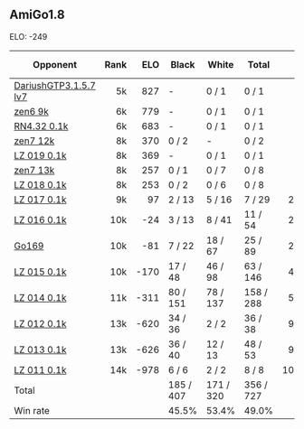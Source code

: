 ## AmiGo1.8 ##

ELO: -249

Opponent | Rank | ELO | Black | White | Total | Win rate
---------|-----:|----:|-------|-------|-------|-------:
[DariushGTP3.1.5.7 lv7](DariushGTP3.1.5.7%20lv7.md) | 5k | 827 | - | 0 / 1 | 0 / 1 | 0.0%
[zen6 9k](zen6%209k.md) | 6k | 779 | - | 0 / 1 | 0 / 1 | 0.0%
[RN4.32 0.1k](RN4.32%200.1k.md) | 6k | 683 | - | 0 / 1 | 0 / 1 | 0.0%
[zen7 12k](zen7%2012k.md) | 8k | 370 | 0 / 2 | - | 0 / 2 | 0.0%
[LZ 019 0.1k](LZ%20019%200.1k.md) | 8k | 369 | - | 0 / 1 | 0 / 1 | 0.0%
[zen7 13k](zen7%2013k.md) | 8k | 257 | 0 / 1 | 0 / 7 | 0 / 8 | 0.0%
[LZ 018 0.1k](LZ%20018%200.1k.md) | 8k | 253 | 0 / 2 | 0 / 6 | 0 / 8 | 0.0%
[LZ 017 0.1k](LZ%20017%200.1k.md) | 9k | 97 | 2 / 13 | 5 / 16 | 7 / 29 | 24.1%
[LZ 016 0.1k](LZ%20016%200.1k.md) | 10k | -24 | 3 / 13 | 8 / 41 | 11 / 54 | 20.4%
[Go169](Go169.md) | 10k | -81 | 7 / 22 | 18 / 67 | 25 / 89 | 28.1%
[LZ 015 0.1k](LZ%20015%200.1k.md) | 10k | -170 | 17 / 48 | 46 / 98 | 63 / 146 | 43.2%
[LZ 014 0.1k](LZ%20014%200.1k.md) | 11k | -311 | 80 / 151 | 78 / 137 | 158 / 288 | 54.9%
[LZ 012 0.1k](LZ%20012%200.1k.md) | 13k | -620 | 34 / 36 | 2 / 2 | 36 / 38 | 94.7%
[LZ 013 0.1k](LZ%20013%200.1k.md) | 13k | -626 | 36 / 40 | 12 / 13 | 48 / 53 | 90.6%
[LZ 011 0.1k](LZ%20011%200.1k.md) | 14k | -978 | 6 / 6 | 2 / 2 | 8 / 8 | 100.0%
Total | | | 185 / 407 | 171 / 320 | 356 / 727 | 
Win rate| | | 45.5% | 53.4% | 49.0% | 
